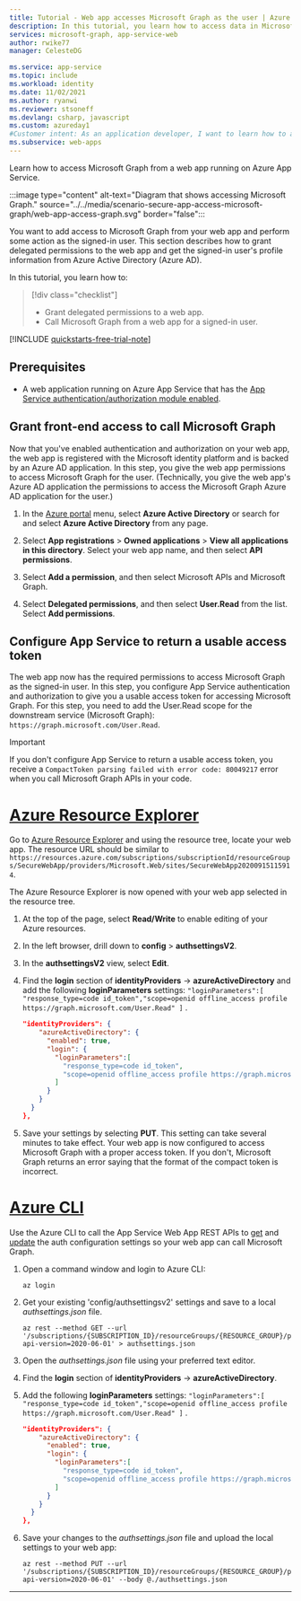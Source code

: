 ```yaml
---
title: Tutorial - Web app accesses Microsoft Graph as the user | Azure
description: In this tutorial, you learn how to access data in Microsoft Graph for a signed-in user.
services: microsoft-graph, app-service-web
author: rwike77
manager: CelesteDG

ms.service: app-service
ms.topic: include
ms.workload: identity
ms.date: 11/02/2021
ms.author: ryanwi
ms.reviewer: stsoneff
ms.devlang: csharp, javascript
ms.custom: azureday1
#Customer intent: As an application developer, I want to learn how to access data in Microsoft Graph for a signed-in user.
ms.subservice: web-apps
---
```


Learn how to access Microsoft Graph from a web app running on Azure App Service.

:::image type="content" alt-text="Diagram that shows accessing Microsoft Graph." source="../../media/scenario-secure-app-access-microsoft-graph/web-app-access-graph.svg" border="false":::

You want to add access to Microsoft Graph from your web app and perform some action as the signed-in user. This section describes how to grant delegated permissions to the web app and get the signed-in user's profile information from Azure Active Directory (Azure AD).

In this tutorial, you learn how to:

> [!div class="checklist"]
>
> * Grant delegated permissions to a web app.
> * Call Microsoft Graph from a web app for a signed-in user.

[!INCLUDE [quickstarts-free-trial-note](../../../../includes/quickstarts-free-trial-note.md)]

## Prerequisites

* A web application running on Azure App Service that has the [App Service authentication/authorization module enabled](../../scenario-secure-app-authentication-app-service.md).

## Grant front-end access to call Microsoft Graph

Now that you've enabled authentication and authorization on your web app, the web app is registered with the Microsoft identity platform and is backed by an Azure AD application. In this step, you give the web app permissions to access Microsoft Graph for the user. (Technically, you give the web app's Azure AD application the permissions to access the Microsoft Graph Azure AD application for the user.)

1. In the [Azure portal](https://portal.azure.com) menu, select **Azure Active Directory** or search for and select **Azure Active Directory** from any page.

1. Select **App registrations** > **Owned applications** > **View all applications in this directory**. Select your web app name, and then select **API permissions**.

1. Select **Add a permission**, and then select Microsoft APIs and Microsoft Graph.

1. Select **Delegated permissions**, and then select **User.Read** from the list. Select **Add permissions**.

## Configure App Service to return a usable access token

The web app now has the required permissions to access Microsoft Graph as the signed-in user. In this step, you configure App Service authentication and authorization to give you a usable access token for accessing Microsoft Graph. For this step, you need to add the User.Read scope for the downstream service (Microsoft Graph): `https://graph.microsoft.com/User.Read`.

> [!IMPORTANT]
> If you don't configure App Service to return a usable access token, you receive a ```CompactToken parsing failed with error code: 80049217``` error when you call Microsoft Graph APIs in your code.

# [Azure Resource Explorer](#tab/azure-resource-explorer)
Go to [Azure Resource Explorer](https://resources.azure.com/) and using the resource tree, locate your web app. The resource URL should be similar to `https://resources.azure.com/subscriptions/subscriptionId/resourceGroups/SecureWebApp/providers/Microsoft.Web/sites/SecureWebApp20200915115914`.

The Azure Resource Explorer is now opened with your web app selected in the resource tree. 

1. At the top of the page, select **Read/Write** to enable editing of your Azure resources.

1. In the left browser, drill down to **config** > **authsettingsV2**.

1. In the **authsettingsV2** view, select **Edit**. 
1. Find the **login** section of **identityProviders** -> **azureActiveDirectory** and add the following **loginParameters** settings: `"loginParameters":[ "response_type=code id_token","scope=openid offline_access profile https://graph.microsoft.com/User.Read" ]` .

    ```json
    "identityProviders": {
        "azureActiveDirectory": {
          "enabled": true,
          "login": {
            "loginParameters":[
              "response_type=code id_token",
              "scope=openid offline_access profile https://graph.microsoft.com/User.Read"
            ]
          }
        }
      }
    },
    ```

1. Save your settings by selecting **PUT**. This setting can take several minutes to take effect. Your web app is now configured to access Microsoft Graph with a proper access token. If you don't, Microsoft Graph returns an error saying that the format of the compact token is incorrect.

# [Azure CLI](#tab/azure-cli)

Use the Azure CLI to call the App Service Web App REST APIs to [get](/rest/api/appservice/web-apps/get-auth-settings) and [update](/rest/api/appservice/web-apps/update-auth-settings) the auth configuration settings so your web app can call Microsoft Graph. 

1. Open a command window and login to Azure CLI:

    ```azurecli
    az login
    ```

1. Get your existing 'config/authsettingsv2' settings and save to a local *authsettings.json* file.
    
    ```azurecli
    az rest --method GET --url '/subscriptions/{SUBSCRIPTION_ID}/resourceGroups/{RESOURCE_GROUP}/providers/Microsoft.Web/sites/{WEBAPP_NAME}/config/authsettingsv2/list?api-version=2020-06-01' > authsettings.json
    ```

1. Open the *authsettings.json* file using your preferred text editor. 
1. Find the **login** section of **identityProviders** -> **azureActiveDirectory**.
1. Add the following **loginParameters** settings: `"loginParameters":[ "response_type=code id_token","scope=openid offline_access profile https://graph.microsoft.com/User.Read" ]` .

    ```json
    "identityProviders": {
        "azureActiveDirectory": {
          "enabled": true,
          "login": {
            "loginParameters":[
              "response_type=code id_token",
              "scope=openid offline_access profile https://graph.microsoft.com/User.Read"
            ]
          }
        }
      }
    },
    ```

1. Save your changes to the *authsettings.json* file and upload the local settings to your web app:

    ```azurecli
    az rest --method PUT --url '/subscriptions/{SUBSCRIPTION_ID}/resourceGroups/{RESOURCE_GROUP}/providers/Microsoft.Web/sites/{WEBAPP_NAME}/config/authsettingsv2?api-version=2020-06-01' --body @./authsettings.json
    ```
---
